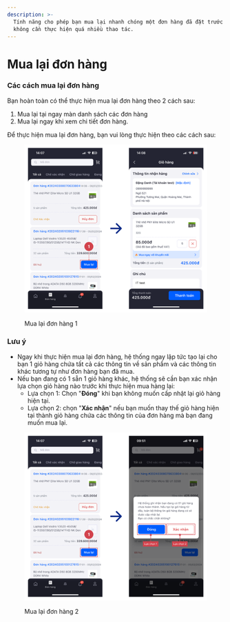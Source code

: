 ```yaml
---
description: >-
  Tính năng cho phép bạn mua lại nhanh chóng một đơn hàng đã đặt trước đó mà
  không cần thực hiện quá nhiều thao tác.
---
```


# Mua lại đơn hàng

### Các cách mua lại đơn hàng

Bạn hoàn toàn có thể thực hiện mua lại đơn hàng theo 2 cách sau:

1. Mua lại tại ngay màn danh sách các đơn hàng&#x20;
2. Mua lại ngay khi xem chi tiết đơn hàng.

Để thực hiện mua lại đơn hàng, bạn vui lòng thực hiện theo các cách sau:

<figure><img src="../.gitbook/assets/image (34).png" alt=""><figcaption><p>Mua lại đơn hàng 1</p></figcaption></figure>

### Lưu ý

* Ngay khi thực hiện mua lại đơn hàng, hệ thống ngay lập tức tạo lại cho bạn 1 giỏ hàng chứa tất cả các thông tin về sản phẩm và các thông tin khác tương tự như đơn hàng bạn đã mua.
* Nếu bạn đang có 1 sẵn 1 giỏ hàng khác, hệ thống sẽ cần bạn xác nhận lựa chọn giỏ hàng nào trước khi thực hiện mua hàng lại:
  * Lựa chọn 1: Chọn "**Đóng**" khi bạn không muốn cấp nhật lại giỏ hàng hiện tại.
  * Lựa chọn 2: chọn "**Xác nhận**" nếu bạn muốn thay thế giỏ hàng hiện tại thành giỏ hàng chứa các thông tin của đơn hàng mà bạn đang muốn mua lại.

<figure><img src="../.gitbook/assets/image (2) (1).png" alt=""><figcaption><p>Mua lại đơn hàng 2</p></figcaption></figure>
